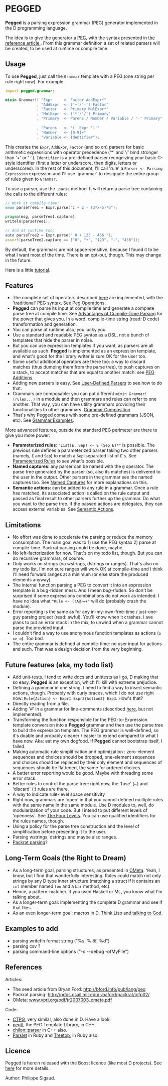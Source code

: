 PEGGED
======

**Pegged** is a parsing expression grammar (PEG) generator implemented in the D programming language. 

The idea is to give the generator a [PEG](en.wikipedia.org/wiki/Parsing_expression_grammar), with the syntax presented in [the reference article ](http://bford.info/pub/lang/peg). From this grammar definition a set of related parsers will be created, to be used at runtime or compile time.

Usage
-----

To use **Pegged**, just call the `Grammar` template with a PEG (one string per rule right now). For example:

```d
import pegged.grammar;

mixin Grammar!( "Expr     <- Factor AddExpr*"
              , "AddExpr  <- ('+'/'-') Factor"
              , "Factor   <- Primary MulExpr*"
              , "MulExpr  <- ('*'/'/') Primary"
              , "Primary  <- Parens / Number / Variable / '-' Primary"
              
              , "Parens   <- '(' Expr ')'"
              , "Number   <~ [0-9]+"
              , "Variable <- Identifier");
```

This creates the `Expr`, `AddExpr`, `Factor` (and so on) parsers for basic arithmetic expressions with operator precedence ('*' and '/' bind stronger than '+' or '-'). `Identifier` is a pre-defined parser recognizing your basic C-style identifier (first a letter or underscore, then digits, letters or underscores). In the rest of this document, I'll call 'rule' a `Parser <- Parsing Expression` expression and I'll use 'grammar' to designate the entire group of rules given to `Grammar`.

To use a parser, use the `.parse` method. It will return a parse tree containing the calls to the different rules:

```d
// Work at compile-time:
enum parseTree1 = Expr.parse("1 + 2 - (3*x-5)*6");

pragma(msg, parseTree1.capture);
writeln(parseTree1);

// And at runtime too:
auto parseTree2 = Expr.parse(" 0 + 123 - 456 ");
assert(parseTree2.capture == ["0", "+", "123", "-", "456"]);
```

By default, the grammars are not space-sensitive, because I found it to be what I want most of the time. There is an opt-out, though. This may change in the future.

Here is a little [tutorial](https://github.com/PhilippeSigaud/Pegged/wiki/Pegged-Tutorial).

Features
--------

* The complete set of operators described [here](en.wikipedia.org/wiki/Parsing_expression_grammar) are implemented, with the 'traditional' PEG syntax. See [Peg Operations](https://github.com/PhilippeSigaud/Pegged/wiki/Peg-Operations).
* **Pegged** can parse its input at compile time and generate a complete parse tree at compile time. See [Advantages of Compile-Time Parsing](https://github.com/PhilippeSigaud/Pegged/wiki/Advantages-of-Compile-Time-Parsing) for the power that gives you. In a word: compile-time string (read: D code) transformation and generation.
* You can parse at runtime also, you lucky you.
* Use a standard and readable PEG syntax as a DSL, not a bunch of templates that hide the parser in noise.
* But you can use expression templates if you want, as parsers are all available as such. **Pegged** is implemented as an expression template, and what's good for the library writer is sure OK for the user too.
* Some useful additional operators are there too: a way to discard matches (thus dumping them from the parse tree), to push captures on a stack, to accept matches that are equal to another match: see [PEG Additions](https://github.com/PhilippeSigaud/Pegged/wiki/Peg-Additions).
* Adding new parsers is easy. See [User-Defined Parsers](https://github.com/PhilippeSigaud/Pegged/wiki/User-Defined-Parsers) to see how to do that.
* Grammars are composable: you can put different `mixin Grammar!(rules...)` in a module and then grammars and rules can refer to one another. That way, you can have utility grammars providing their functionalities to other grammars. [Grammar Composition](https://github.com/PhilippeSigaud/Pegged/wiki/Grammar-Composition)
* That's why Pegged comes with some pre-defined grammars (JSON, etc). See [Grammar Examples](https://github.com/PhilippeSigaud/Pegged/wiki/Grammar-Examples).

More advanced features, outside the standard PEG perimeter are there to give you more power:

* **Parameterized rules**: `"List(E, Sep) <- E (Sep E)*"` is possible. The previous rule defines a parameterized parser taking two other parsers (namely, `E` and `Sep`) to match a `Sep`-separated list of `E`'s. See [Parameterized Rules](https://github.com/PhilippeSigaud/Pegged/wiki/Parameterized-Rules) to see what's possible.
* **Named captures**: any parser can be named with the `@` operator. The parse tree generated by the parser (so, also its matches) is delivered to the user in the output. Other parsers in the grammar see the named captures too. See [Named Captures](https://github.com/PhilippeSigaud/Pegged/wiki/Named-Captures) for more explanations on this.
* **Semantic actions**: can be added to any rule in a grammar. Once a rule has matched, its associated action is called on the rule output and passed as final result to other parsers further up the grammar. Do what you want to the parse tree. If the passed actions are delegates, they can access external variables. See [Semantic Actions](https://github.com/PhilippeSigaud/Pegged/wiki/Semantic-Actions).


Limitations
-----------

* No effort was done to accelerate the parsing or reduce the memory consumption. The main goal was to 1) use the PEG syntax 2) parse at compile-time. Packrat parsing could be done, maybe.
* No left-factorization for now. That's on my todo list, though. But you can do recursive grammars, of course.
* Only works on strings (no wstrings, dstrings or ranges). That's also on my todo list. I'm not sure ranges will work OK at compile-time and I think I'll need forward ranges at a minimum (or else store the produced elements anyway).
* The internal function parsing a PEG to convert it into an expression template is a bug-ridden mess. And I mean *bug-ridden*. So don't be surprised if some expressions combinations do not work as intended. I have no idea what `"Rule <- (!A@)=+"` will do (probably crash the module).
* Error reporting is the same as for any in-my-own-free-time / just-one-guy parsing project (read: awful). You'll know when it crashes. I ave plans to put an error stack in the mix, to unwind when a grammar cannot parse the provided input.
* I couldn't find a way to use anonymous function templates as actions (`o => o`). Too bad.
* The entire grammar is defined at compile-time: no user input for actions and such. That was a design decision from the very beginning.

Future features (aka, my todo list) 
-----------------------------------

* Add unit-tests. I tend to write docs and unittests as I go, D making that so easy. **Pegged** is an exception, which I'll kill with extreme prejudice.
* Defining a grammar in one string. I need to find a way to insert semantic actions, though. Probably with curly braces, which I do not use right now: `Rule{Action} <- Expr1 Expr2{Action2} Exp3`. How's that?
* Directly reading from a file.
* Adding '#' in a grammar for line-comments (described [here](http://bford.info/pub/lang/peg), but not implemented).
* Transforming the function responsible for the PEG-to-Expression template conversion into a **Pegged** grammar and then use the parse tree to build the expression template. The PEG grammar is well-defined, so it's doable and probably cleaner / easier to extend compared to what I have now. Aka: eat my own dogfood. If **Pegged** cannot bootstrap itself, I failed.
* Making automatic rule simplification and optimization : zero-element sequences and choices should be dropped, one-element sequences and choices should be replaced by their only element and sequences of sequences should be flattened, the same for ordered choices.
* A better error reporting would be good. Maybe with threading some error stack.
* Better rules to control the parse tree: right now, the 'fuse' (~) and 'discard' (:) rules are there, 
* A way to indicate rule-level space sensitivity
* Right now, grammars are 'open' in that you cannot defined multiple rules with the same name in the same module. Use D modules to, well, do modularization of your code. But I intend to put different levels of 'openness'. See [The Four Levels](https://github.com/PhilippeSigaud/Pegged/wiki/Four-Levels). You can use qualified identifiers for the rules names, though.
* Using a policy for the parse tree construction and the level of simplification before presenting it to the user.
* Parsing wstrings, dstrings and maybe also ranges.
* [Packrat parsing](http://pdos.csail.mit.edu/~baford/packrat/icfp02/)?

Long-Term Goals (the Right to Dream)
------------------------------------

* As a long-term goal, parsing structures, as presented in [OMeta](www.vpri.org/pdf/tr2007003_ometa.pdf). Yeah, I know, but I find that wonderfully interesting. Rules could match not only strings by any D type inner structure (matching a struct if it contains an `int` member named `foo` and a `bar` method, etc).
* Hence, a pattern-matcher. if you used Haskell or ML, you know what I'm talking about.
* As a longer-term goal: implementing the complete D grammar and see if that flies.
* As an even longer-term goal: macros in D. Think Lisp and [talking to God](http://xkcd.com/224/).

Examples to add
---------------

* parsing writefln format string ("%s, %.8f, %d")
* parsing csv ?
* parsing command-line options ("-d --debug -ofMyFile")

References
----------

Articles:
* The seed article from Bryan Ford: http://bford.info/pub/lang/peg
* Packrat parsing: http://pdos.csail.mit.edu/~baford/packrat/icfp02/
* OMeta: www.vpri.org/pdf/tr2007003_ometa.pdf

Code:
* [CTPG](https://github.com/youkei/ctpg), very similar, also done in D. Have a look!
* [pegtl](http://code.google.com/p/pegtl/), the PEG Template Library, in C++.
* [chilon::parser](http://chilon.net/library.html) in C++ also.
* [Parslet](http://kschiess.github.com/parslet/) in Ruby
and [Treetop](http://treetop.rubyforge.org/), in Ruby also.

Licence
-------

Pegged is herein released with the Boost licence (like most D projects). See [here](http://www.boost.org/LICENSE_1_0.txt) for more details.

Author: Philippe Sigaud.
